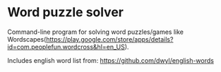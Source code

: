 # Word puzzle solver

Command-line program for solving word puzzles/games like Wordscapes(https://play.google.com/store/apps/details?id=com.peoplefun.wordcross&hl=en_US).

Includes english word list from: https://github.com/dwyl/english-words
